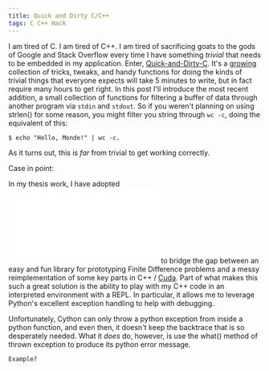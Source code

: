 ```yaml
---
title: Quick and Dirty C/C++
tags: C C++ Hack
---
```


I am tired of C. I am tired of C++. I am tired of sacrificing goats to the gods
of Google and Stack Overflow every time I have something *trivial* that needs to
be embedded in my application. Enter,
[Quick-and-Dirty-C](https://github.com/johntyree/QDC). It's a
[growing](2013-01-30-cuda-gcc-47.html) collection of tricks, tweaks, and handy
functions for doing the kinds of trivial things that everyone expects will take
5 minutes to write, but in fact require many hours to get right. In this post
I'll introduce the most recent addition, a small collection of functions for
filtering a buffer of data through another program via `stdin` and `stdout`.
So if you weren't planning on using strlen() for some reason, you might filter
you string through `wc -c`, doing the equivalent of this:

    $ echo "Hello, Monde!" | wc -c.

As it turns out, this is *far* from trivial to get working correctly.


<!-- This is really another post -->
Case in point:

In my thesis work, I have adopted ![Cython](cython.org) to bridge the gap
between an easy and fun library for prototyping Finite Difference problems and a
messy reimplementation of some key parts in C++ /
[Cuda](http://www.nvidia.com/object/cuda_home_new.html). Part of what makes this
such a great solution is the ability to play with my C++ code in an interpreted
environment with a REPL. In particular, it allows me to leverage Python's
excellent exception handling to help with debugging.

Unfortunately, Cython can only throw a python exception from inside a python
function, and even then, it doesn't keep the backtrace that is so desperately
needed. What it *does* do, however, is use the what() method of thrown exception
to produce its python error message.

    Example?



